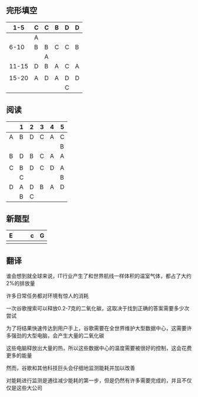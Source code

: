 ## 完形填空

| 1-5   | C    | C    | B    | D    | D    |
| ----- | ---- | ---- | ---- | ---- | ---- |
|       | A    |      |      |      |      |
| 6-10  | B    | B    | C    | C    | B    |
|       |      | A    |      |      |      |
| 11-15 | D    | B    | A    | C    | A    |
|       |      |      |      |      |      |
| 15-20 | A    | D    | A    | D    | D    |
|       |      |      |      | C    |      |

## 阅读

|      | 1    | 2    | 3    | 4    | 5    |
| ---- | ---- | ---- | ---- | ---- | ---- |
| A    | B    | D    | C    | A    | C    |
|      |      |      |      |      | B    |
| B    | D    | B    | C    | A    | A    |
|      |      |      |      |      |      |
| C    | B    | D    | C    | D    | A    |
|      | C    |      |      |      | B    |
| D    | A    | D    | B    | A    | D    |
|      | B    | C    |      |      |      |

## 新题型

| E    |      |      | c    | G    |
| ---- | ---- | ---- | ---- | ---- |
|      |      |      |      |      |

## 翻译

谁会想到就全球来说，IT行业产生了和世界航线一样体积的温室气体，都占了大约2%的排放量

许多日常任务都对环境有惊人的消耗

一次谷歌搜索可以释放0.2-7克的二氧化碳，这取决于找到正确的答案需要多少次尝试

为了将结果快速传达到用户手上，谷歌需要在全世界维护大型数据中心，这需要许多强劲的大型电脑，会产生大量的二氧化碳

这些电脑释放出大量的热，所以这些数据中心的温度需要被很好的控制，这会花费更多的能量

然而，谷歌和其他科技巨头会仔细地监测能耗并加以改善

对能耗进行监测是通往减少能耗的第一步，但是仍然有许多需要完成的，并且不仅仅是这些大公司